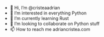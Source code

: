 - 👋 Hi, I’m @cristeaadrian
- 👀 I’m interested in everything Python
- 🌱 I’m currently learning Rust
- 💞️ I’m looking to collaborate on Python stuff
- 📫 How to reach me adriancristea.com

<!---
cristeaadrian/cristeaadrian is a ✨ special ✨ repository because its `README.md` (this file) appears on your GitHub profile.
You can click the Preview link to take a look at your changes.
--->
